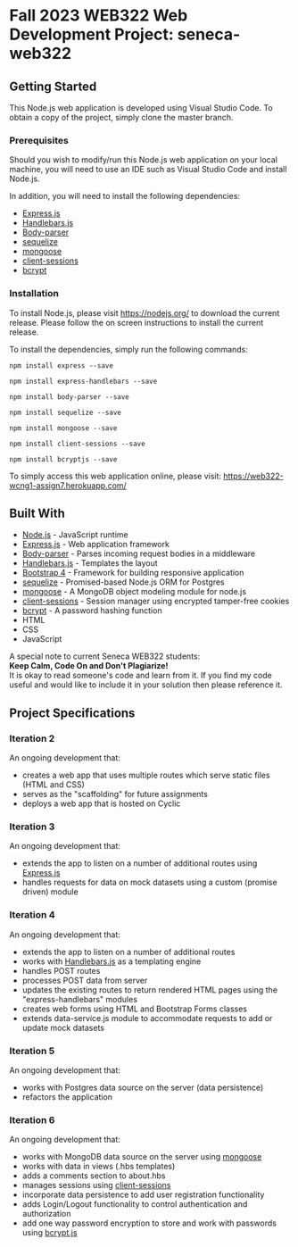 # Fall 2023 WEB322 Web Development Project: seneca-web322

## Getting Started
This Node.js web application is developed using Visual Studio Code. To obtain a copy of the project, simply clone the master branch. 

### Prerequisites
Should you wish to modify/run this Node.js web application on your local machine, you will need to use an IDE such as Visual Studio Code and install Node.js. 

In addition, you will need to install the following dependencies:
* [Express.js](https://expressjs.com/)
* [Handlebars.js](http://handlebarsjs.com/)
* [Body-parser](https://www.npmjs.com/package/body-parser)
* [sequelize](https://www.npmjs.com/package/sequelize)
* [mongoose](http://mongoosejs.com/)
* [client-sessions](https://www.npmjs.com/package/client-sessions)
* [bcrypt](https://www.npmjs.com/package/bcryptjs)

### Installation
To install Node.js, please visit https://nodejs.org/ to download the current release. Please follow the on screen instructions to install the current release. 

To install the dependencies, simply run the following commands:
```
npm install express --save
```
```
npm install express-handlebars --save
```
```
npm install body-parser --save
```
```
npm install sequelize --save
```
```
npm install mongoose --save
```
```
npm install client-sessions --save
```
```
npm install bcryptjs --save
```

To simply access this web application online, please visit: https://web322-wcng1-assign7.herokuapp.com/

## Built With
* [Node.js](https://nodejs.org/) - JavaScript runtime
* [Express.js](https://expressjs.com/) - Web application framework
* [Body-parser](https://www.npmjs.com/package/body-parser) - Parses incoming request bodies in a middleware
* [Handlebars.js](http://handlebarsjs.com/) - Templates the layout
* [Bootstrap 4](https://v4-alpha.getbootstrap.com/) - Framework for building responsive application
* [sequelize](http://docs.sequelizejs.com/) - Promised-based Node.js ORM for Postgres
* [mongoose](http://mongoosejs.com/) - A MongoDB object modeling module for node.js
* [client-sessions](https://www.npmjs.com/package/client-sessions) - Session manager using encrypted tamper-free cookies
* [bcrypt](https://www.npmjs.com/package/bcryptjs) - A password hashing function
* HTML
* CSS
* JavaScript


A special note to current Seneca WEB322 students:  
**Keep Calm, Code On and Don't Plagiarize!**  
It is okay to read someone's code and learn from it. If you find my code useful and would like to include it in your solution then please reference it.

## Project Specifications
### Iteration 2
An ongoing development that:
* creates a web app that uses multiple routes which serve static files (HTML and CSS)
* serves as the "scaffolding" for future assignments
* deploys a web app that is hosted on Cyclic

### Iteration 3
An ongoing development that:
* extends the app to listen on a number of additional routes using [Express.js](https://expressjs.com/)
* handles requests for data on mock datasets using a custom (promise driven) module

### Iteration 4
An ongoing development that:
* extends the app to listen on a number of additional routes
* works with [Handlebars.js](http://handlebarsjs.com/) as a templating engine
* handles POST routes
* processes POST data from server
* updates the existing routes to return rendered HTML pages using the "express-handlebars" modules
* creates web forms using HTML and Bootstrap Forms classes
* extends data-service.js module to accommodate requests to add or update mock datasets

### Iteration 5
An ongoing development that:
* works with Postgres data source on the server (data persistence)
* refactors the application

### Iteration 6
An ongoing development that:
* works with MongoDB data source on the server using [mongoose](http://mongoosejs.com/)
* works with data in views (.hbs templates)
* adds a comments section to about.hbs
* manages sessions using [client-sessions](https://www.npmjs.com/package/client-sessions)
* incorporate data persistence to add user registration functionality
* adds Login/Logout functionality to control authentication and authorization
* add one way password encryption to store and work with passwords using [bcrypt.js](https://www.npmjs.com/package/bcryptjs)
